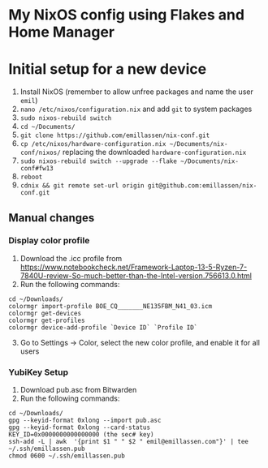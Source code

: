 # My NixOS config using Flakes and Home Manager

# Initial setup for a new device
1. Install NixOS (remember to allow unfree packages and name the user `emil`)
1. `nano /etc/nixos/configuration.nix` and add `git` to system packages
1. `sudo nixos-rebuild switch`
1. `cd ~/Documents/`
1. `git clone https://github.com/emillassen/nix-conf.git`
1. `cp /etc/nixos/hardware-configuration.nix ~/Documents/nix-conf/nixos/` replacing the downloaded `hardware-configuration.nix`
1. `sudo nixos-rebuild switch --upgrade --flake ~/Documents/nix-conf#fw13`
1. `reboot`
1. `cdnix && git remote set-url origin git@github.com:emillassen/nix-conf.git`

## Manual changes

### Display color profile

1. Download the .icc profile from https://www.notebookcheck.net/Framework-Laptop-13-5-Ryzen-7-7840U-review-So-much-better-than-the-Intel-version.756613.0.html
1. Run the following commands:
```
cd ~/Downloads/
colormgr import-profile BOE_CQ_______NE135FBM_N41_03.icm
colormgr get-devices
colormgr get-profiles
colormgr device-add-profile `Device ID` `Profile ID`
```
3. Go to Settings -> Color, select the new color profile, and enable it for all users


### YubiKey Setup

1. Download pub.asc from Bitwarden
1. Run the following commands: 
```
cd ~/Downloads/
gpg --keyid-format 0xlong --import pub.asc
gpg --keyid-format 0xlong --card-status
KEY_ID=0x0000000000000000 (the sec# key)
ssh-add -L | awk  '{print $1 " " $2 " emil@emillassen.com"}' | tee ~/.ssh/emillassen.pub
chmod 0600 ~/.ssh/emillassen.pub
```
